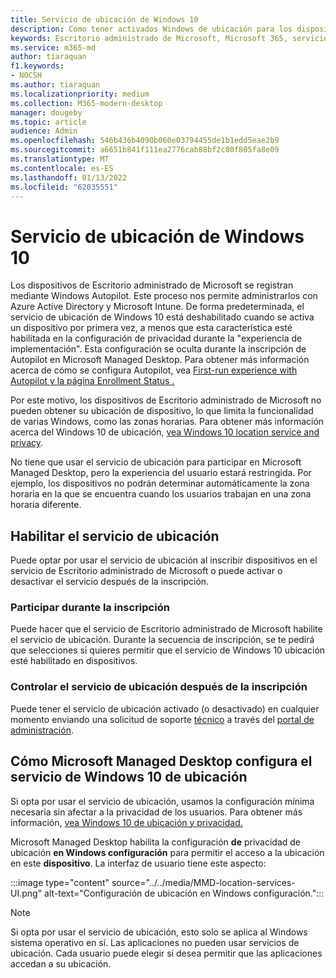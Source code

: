 ```yaml
---
title: Servicio de ubicación de Windows 10
description: Cómo tener activados Windows de ubicación para los dispositivos
keywords: Escritorio administrado de Microsoft, Microsoft 365, servicio, documentación
ms.service: m365-md
author: tiaraquan
f1.keywords:
- NOCSH
ms.author: tiaraquan
ms.localizationpriority: medium
ms.collection: M365-modern-desktop
manager: dougeby
ms.topic: article
audience: Admin
ms.openlocfilehash: 546b436b4090b060e03794455de1b1edd5eae2b9
ms.sourcegitcommit: a6651b841f111ea2776cab88bf2c80f805fa8e09
ms.translationtype: MT
ms.contentlocale: es-ES
ms.lasthandoff: 01/13/2022
ms.locfileid: "62035551"
---
```

# <a name="windows-10-location-service"></a>Servicio de ubicación de Windows 10

Los dispositivos de Escritorio administrado de Microsoft se registran mediante Windows Autopilot. Este proceso nos permite administrarlos con Azure Active Directory y Microsoft Intune. De forma predeterminada, el servicio de ubicación de Windows 10 está deshabilitado cuando se activa un dispositivo por primera vez, a menos que esta característica esté habilitada en la configuración de privacidad durante la "experiencia de implementación". Esta configuración se oculta durante la inscripción de Autopilot en Microsoft Managed Desktop. Para obtener más información acerca de cómo se configura Autopilot, vea [First-run experience with Autopilot y la página Enrollment Status .](esp-first-run.md)

Por este motivo, los dispositivos de Escritorio administrado de Microsoft no pueden obtener su ubicación de dispositivo, lo que limita la funcionalidad de varias Windows, como las zonas horarias. Para obtener más información acerca del Windows 10 de ubicación, [vea Windows 10 location service and privacy](https://support.microsoft.com/windows/windows-10-location-service-and-privacy-3a8eee0a-5b0b-dc07-eede-2a5ca1c49088).

No tiene que usar el servicio de ubicación para participar en Microsoft Managed Desktop, pero la experiencia del usuario estará restringida. Por ejemplo, los dispositivos no podrán determinar automáticamente la zona horaria en la que se encuentra cuando los usuarios trabajan en una zona horaria diferente.

## <a name="enable-the-location-service"></a>Habilitar el servicio de ubicación

Puede optar por usar el servicio de ubicación al inscribir dispositivos en el servicio de Escritorio administrado de Microsoft o puede activar o desactivar el servicio después de la inscripción.

### <a name="opt-in-during-enrollment"></a>Participar durante la inscripción

Puede hacer que el servicio de Escritorio administrado de Microsoft habilite el servicio de ubicación. Durante la secuencia de inscripción, se te pedirá que selecciones si quieres permitir que el servicio de Windows 10 ubicación esté habilitado en dispositivos.

### <a name="control-the-location-service-after-enrollment"></a>Controlar el servicio de ubicación después de la inscripción

Puede tener el servicio de ubicación activado (o desactivado) en cualquier momento enviando una solicitud de soporte [técnico](../working-with-managed-desktop/admin-support.md) a través del [portal de administración](access-admin-portal.md).

## <a name="how-microsoft-managed-desktop-configures-the-windows-10-location-service"></a>Cómo Microsoft Managed Desktop configura el servicio de Windows 10 de ubicación

Si opta por usar el servicio de ubicación, usamos la configuración mínima necesaria sin afectar a la privacidad de los usuarios. Para obtener más información, [vea Windows 10 de ubicación y privacidad.](https://support.microsoft.com/windows/windows-10-location-service-and-privacy-3a8eee0a-5b0b-dc07-eede-2a5ca1c49088)

Microsoft Managed Desktop habilita la configuración **de** privacidad de ubicación **en Windows configuración** para permitir el acceso a la ubicación en este **dispositivo**. La interfaz de usuario tiene este aspecto:

 :::image type="content" source="../../media/MMD-location-services-UI.png" alt-text="Configuración de ubicación en Windows configuración.":::

> [!NOTE]
> Si opta por usar el servicio de ubicación, esto solo se aplica al Windows sistema operativo en sí. Las aplicaciones no pueden usar servicios de ubicación. Cada usuario puede elegir si desea permitir que las aplicaciones accedan a su ubicación.